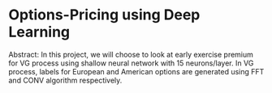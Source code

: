 # Options-Pricing using Deep Learning

Abstract:
In this project, we will choose to look at early exercise premium for VG process using shallow neural network with 15 neurons/layer. In VG process, labels for European and American options are generated using FFT and CONV algorithm respectively.
